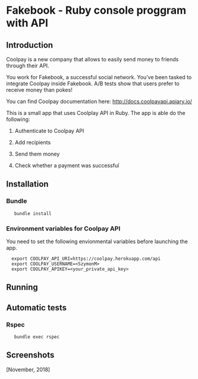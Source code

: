 # Fakebook - Ruby console proggram with API

## Introduction

Coolpay is a new company that allows to easily send money to friends through their API.

You work for Fakebook, a successful social network. You’ve been tasked to integrate Coolpay inside Fakebook. A/B tests show that users prefer to receive money than pokes!

You can find Coolpay documentation here: http://docs.coolpayapi.apiary.io/

This is a small app that uses Coolplay API in Ruby. The app is able do the following:

1. Authenticate to Coolpay API

2. Add recipients

3. Send them money

4. Check whether a payment was successful

## Installation

### Bundle
```
   bundle install
```

### Environment variables for Coolpay API

You need to set the following envionmental variables before launching the app.

```
  export COOLPAY_API_URI=https://coolpay.herokuapp.com/api
  export COOLPAY_USERNAME=<SzymonM>
  export COOLPAY_APIKEY=<your_private_api_key>
```

## Running

## Automatic tests

### Rspec
```
   bundle exec rspec
```   

## Screenshots

[November, 2018]